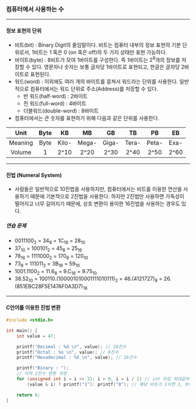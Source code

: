 ### 컴퓨터에서 사용하는 수

---

#### 정보 표현의 단위
- 비트(bit) : Binary Digit의 줄임말이다. 비트는 컴퓨터 내부의 정보 표현의 기본 단위로서, 1비트는 1 혹은 0 (on 혹은 off)의 두 가지 상태만 표현 가능하다.
- 바이트(byte) : 8비트가 모여 1바이트를 구성한다. 즉 1바이트는 2<sup>8</sup>개의 정보를 저장할 수 있다. 영문자나 숫자는 보통 글자당 1바이트로 표현되고, 한글은 글자당 2바이트로 표현된다.
- 워드(word) : 이외에도 여러 개의 바이트를 뭉쳐서 워드라는 단위를 사용한다. 일반적으로 컴퓨터에서는 워드 단위로 주소(Address)를 저장할 수 있다.
	- 반 워드(half-word) : 2바이트
	- 전 워드(full-word) : 4바이트
	- 더블워드(double-word) : 8바이트
- 컴퓨터에서는 큰 숫자를 표현하기 위해 다음과 같은 단위를 사용한다.

|   Unit  | Byte |   KB  |   MB  |   GB  |   TB  |   PB  |  EB  |
|:-------:|:----:|:-----:|:-----:|:-----:|:-----:|:-----:|:----:|
| Meaning | Byte | Kilo- | Mega- | Giga- | Tera- | Peta- | Exa- |
|  Volume |   1  |  2^10 |  2^20 |  2^30 |  2^40 |  2^50 | 2^60 |

---

#### 진법 (Numeral System)
- 사람들은 일반적으로 10진법을 사용하지만, 컴퓨터에서는 비트를 이용한 연산을 사용하기 때문에 기본적으로 2진법을 사용한다. 하지만 2진법만 사용하면 가독성이 떨어지고 너무 길어지기 때문에, 상호 변환이 용이한 16진법을 사용하는 경우도 있다.

##### 연습 문제
- 0011100<sub>2</sub>
	= 34<sub>8</sub>
	= 1C<sub>16</sub>
	= 28<sub>10</sub>
- 37<sub>10</sub>
	= 100101<sub>2</sub>
	= 45<sub>8</sub>
	= 25<sub>16</sub>
- 78<sub>16</sub>
	= 1111000<sub>2</sub>
	= 170<sub>8</sub>
	= 120<sub>10</sub>
- 73<sub>8</sub>
	= 111011<sub>2</sub>
	= 3B<sub>16</sub>
	= 59<sub>10</sub>
- 1001.1100<sub>2</sub>
	= 11.6<sub>8</sub>
	= 9.C<sub>16</sub>
	= 9.75<sub>10</sub>
- 38.52<sub>10</sub>
	= 100110.(100001010001111010111)<sub>2</sub>
	= 46.(4121727)<sub>8</sub>
	= 26.(851EBC28F5E147AF0A3D7)<sub>16</sub>

---

#### C언어를 이용한 진법 변환
```C
#include <stdio.h>

int main() {
	int value = 47;

	printf("Decimal : %d \n", value); // 10진수
	printf("Octal : %o \n", value); // 8진수
	printf("Hexadecimal : %X \n", value); // 16진수

	printf("Binary : ");
	// 이하 2진수 변환 과정
	for (unsigned int i = i << 31; i > 0, i = i / 2) // int 타입 최대값부터 반씩 줄여감
		(value & i) ? printf("1"): printf("0"); // 해당 비트가 1이면 1, 0이면 0 출력

	return 0;
}
```


